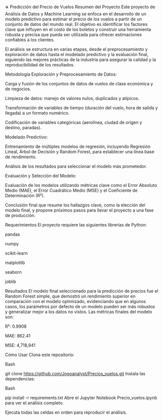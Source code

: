 ✈️ Predicción del Precio de Vuelos
Resumen del Proyecto
Este proyecto de Análisis de Datos y Machine Learning se enfoca en el desarrollo de un modelo predictivo para estimar el precio de los vuelos a partir de un conjunto de datos del mundo real. El objetivo es identificar los factores clave que influyen en el costo de los boletos y construir una herramienta robusta y precisa que pueda ser utilizada para ofrecer estimaciones confiables a los clientes.

El análisis se estructura en varias etapas, desde el preprocesamiento y exploración de datos hasta el modelado predictivo y la evaluación final, siguiendo las mejores prácticas de la industria para asegurar la calidad y la reproducibilidad de los resultados.

Metodología
Exploración y Preprocesamiento de Datos:

Carga y fusión de los conjuntos de datos de vuelos de clase económica y de negocios.

Limpieza de datos: manejo de valores nulos, duplicados y atípicos.

Transformación de variables de tiempo (duración del vuelo, hora de salida y llegada) a un formato numérico.

Codificación de variables categóricas (aerolínea, ciudad de origen y destino, paradas).

Modelado Predictivo:

Entrenamiento de múltiples modelos de regresión, incluyendo Regresión Lineal, Árbol de Decisión y Random Forest, para establecer una línea base de rendimiento.

Análisis de los resultados para seleccionar el modelo más prometedor.

Evaluación y Selección del Modelo:

Evaluación de los modelos utilizando métricas clave como el Error Absoluto Medio (MAE), el Error Cuadrático Medio (MSE) y el Coeficiente de Determinación (R²).

Conclusión final que resume los hallazgos clave, como la elección del modelo final, y propone próximos pasos para llevar el proyecto a una fase de producción.

Requerimientos
El proyecto requiere las siguientes librerías de Python:

pandas

numpy

scikit-learn

matplotlib

seaborn

joblib

Resultados
El modelo final seleccionado para la predicción de precios fue el Random Forest simple, que demostró un rendimiento superior en comparación con el modelo optimizado, evidenciando que en algunos casos, los parámetros por defecto de un modelo pueden ser más robustos y generalizar mejor a los datos no vistos. Las métricas finales del modelo son:

R²: 0.9908

MAE: 862.41

MSE: 4,718,941

Cómo Usar
Clona este repositorio:

Bash

git clone https://github.com/Jogoanalyst/Precios_vuelos.git
Instala las dependencias:

Bash

pip install -r requirements.txt
Abre el Jupyter Notebook Precio_vuelos.ipynb para ver el análisis completo.

Ejecuta todas las celdas en orden para reproducir el análisis.